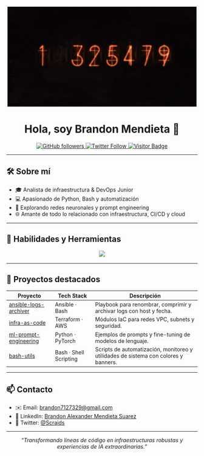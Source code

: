 <!-- README.md del perfil de GitHub de NeoScraids -->

<p align="center">
  <!-- Banner animado (añade banner.gif en tu repo) -->
  <img src="https://github.com/NeoScraids/NeoScraids/raw/main/banner.gif" alt="Banner Animado" />
</p>

<h1 align="center">
  Hola, soy <strong>Brandon Mendieta</strong> 👋
</h1>

<p align="center">
  <a href="https://github.com/NeoScraids">
    <img alt="GitHub followers" src="https://img.shields.io/github/followers/NeoScraids?label=Seguidores&style=social" />
  </a>
  <a href="https://twitter.com/Scraids">
    <img alt="Twitter Follow" src="https://img.shields.io/twitter/follow/Scraids?style=social" />
  </a>
  <a href="https://visitor-badge.laobi.icu/badge?page_id=NeoScraids.NeoScraids">
    <img alt="Visitor Badge" src="https://visitor-badge.laobi.icu/badge?page_id=NeoScraids.NeoScraids" />
  </a>
</p>

---

## 🛠️ Sobre mí

- 🎓 Analista de infraestructura & DevOps Junior  
- 💻 Apasionado de Python, Bash y automatización  
- 🤖 Explorando redes neuronales y prompt engineering  
- 🌐 Amante de todo lo relacionado con infraestructura, CI/CD y cloud  

---

## 🔧 Habilidades y Herramientas

<p align="center">
  <img src="https://skillicons.dev/icons?i=python,bash,docker,k8s,terraform,ansible,aws,azure,git" />
</p>

---

## 📂 Proyectos destacados

| Proyecto                                         | Tech Stack                         | Descripción                                                                                             |
|--------------------------------------------------|------------------------------------|---------------------------------------------------------------------------------------------------------|
| [ansible-logs-archiver](https://github.com/NeoScraids/ansible-logs-archiver)    | Ansible · Bash                     | Playbook para renombrar, comprimir y archivar logs con host y fecha.                                    |
| [infra-as-code](https://github.com/NeoScraids/infra-as-code)            | Terraform · AWS                    | Módulos IaC para redes VPC, subnets y seguridad.                                                        |
| [ml-prompt-engineering](https://github.com/NeoScraids/ml-prompt-engineering)    | Python · PyTorch                   | Ejemplos de prompts y fine-tuning de modelos de lenguaje.                                               |
| [bash-utils](https://github.com/NeoScraids/bash-utils)               | Bash · Shell Scripting             | Scripts de automatización, monitoreo y utilidades de sistema con colores y banners.                     |

---

## 📫 Contacto

- ✉️ Email: brandon7127329@gmail.com  
- 🔗 LinkedIn: [Brandon Alexander Mendieta Suarez](https://www.linkedin.com/in/brandon-alexander-mendieta-suarez-15a14619b/)  
- 💬 Twitter: [@Scraids](https://twitter.com/Scraids)  

---

<p align="center">
  <em>“Transformando líneas de código en infraestructuras robustas y experiencias de IA extraordinarias.”</em>
</p>


<!-- ¡Gracias por visitar! -->
